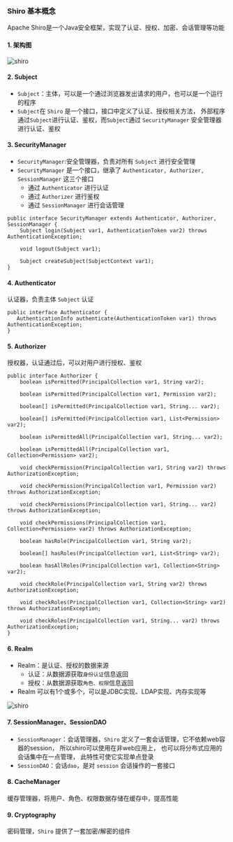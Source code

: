 ###  Shiro 基本概念
Apache Shiro是一个Java安全框架，实现了认证、授权、加密、会话管理等功能

#### 1. 架构图
![shiro](https://fgq233.github.io/imgs/java/shiro1.png)

#### 2. Subject
* `Subject`：主体，可以是一个通过浏览器发出请求的用户，也可以是一个运行的程序
* `Subject`在 `Shiro` 是一个接口，接口中定义了认证、授权相关方法，
外部程序通过`Subject`进行认证、鉴权，而`Subject`通过 `SecurityManager` 安全管理器进行认证、鉴权
 
#### 3. SecurityManager
* `SecurityManager`:安全管理器，负责对所有 `Subject` 进行安全管理
* `SecurityManager` 是一个接口，继承了 `Authenticator, Authorizer, SessionManager` 
这三个接口
    * 通过 `Authenticator` 进行认证
    * 通过 `Authorizer` 进行鉴权
    * 通过 `SessionManager` 进行会话管理

```
public interface SecurityManager extends Authenticator, Authorizer, SessionManager {
    Subject login(Subject var1, AuthenticationToken var2) throws AuthenticationException;

    void logout(Subject var1);

    Subject createSubject(SubjectContext var1);
}
```

#### 4. Authenticator
认证器，负责主体 `Subject` 认证
  
 ```
public interface Authenticator {
    AuthenticationInfo authenticate(AuthenticationToken var1) throws AuthenticationException;
}
```

#### 5. Authorizer
授权器，认证通过后，可以对用户进行授权、鉴权

```
public interface Authorizer {
    boolean isPermitted(PrincipalCollection var1, String var2);

    boolean isPermitted(PrincipalCollection var1, Permission var2);

    boolean[] isPermitted(PrincipalCollection var1, String... var2);

    boolean[] isPermitted(PrincipalCollection var1, List<Permission> var2);

    boolean isPermittedAll(PrincipalCollection var1, String... var2);

    boolean isPermittedAll(PrincipalCollection var1, Collection<Permission> var2);

    void checkPermission(PrincipalCollection var1, String var2) throws AuthorizationException;

    void checkPermission(PrincipalCollection var1, Permission var2) throws AuthorizationException;

    void checkPermissions(PrincipalCollection var1, String... var2) throws AuthorizationException;

    void checkPermissions(PrincipalCollection var1, Collection<Permission> var2) throws AuthorizationException;

    boolean hasRole(PrincipalCollection var1, String var2);

    boolean[] hasRoles(PrincipalCollection var1, List<String> var2);

    boolean hasAllRoles(PrincipalCollection var1, Collection<String> var2);

    void checkRole(PrincipalCollection var1, String var2) throws AuthorizationException;

    void checkRoles(PrincipalCollection var1, Collection<String> var2) throws AuthorizationException;

    void checkRoles(PrincipalCollection var1, String... var2) throws AuthorizationException;
}
```
 
 
 
#### 6. Realm
* Realm：是认证、授权的数据来源
    * 认证：从数据源获取`身份认证`信息返回
    * 授权：从数据源获取`角色、权限`信息返回
* Realm 可以有1个或多个，可以是JDBC实现、LDAP实现、内存实现等

![shiro](https://fgq233.github.io/imgs/java/shiro3.png)

#### 7. SessionManager、SessionDAO
* `SessionManager`：会话管理器，`Shiro` 定义了一套会话管理，它不依赖web容器的session，
所以shiro可以使用在非web应用上，
也可以将分布式应用的会话集中在一点管理，
此特性可使它实现单点登录
* `SessionDAO`：会话`dao`，是对 `session` 会话操作的一套接口


#### 8. CacheManager
缓存管理器，将用户、角色、权限数据存储在缓存中，提高性能

#### 9. Cryptography
密码管理，`Shiro` 提供了一套加密/解密的组件

